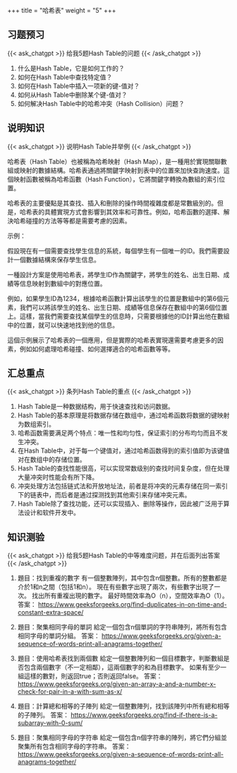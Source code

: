 +++
title = "哈希表"
weight = "5"
+++
## 习题预习
{{< ask_chatgpt >}}
给我5题Hash Table的问题
{{< /ask_chatgpt >}}



1. 什么是Hash Table，它是如何工作的？
2. 如何在Hash Table中查找特定值？
3. 如何在Hash Table中插入一项新的键-值对？
4. 如何从Hash Table中删除某个键-值对？
5. 如何解决Hash Table中的哈希冲突（Hash Collision）问题？   

## 说明知识
{{< ask_chatgpt >}}
说明Hash Table并举例
{{< /ask_chatgpt >}}



哈希表（Hash Table）也被稱為哈希映射（Hash Map），是一種用於實現關聯數組或映射的數據結構。哈希表通過將關鍵字映射到表中的位置來加快查詢速度。這個映射函數被稱為哈希函數（Hash Function），它將關鍵字轉換為數組的索引位置。

哈希表的主要優點是其查找、插入和刪除的操作時間複雜度都是常數級別的。但是，哈希表的具體實現方式會影響到其效率和可靠性。例如，哈希函數的選擇、解決哈希碰撞的方法等等都是需要考慮的因素。

示例：

假設現在有一個需要查找學生信息的系統，每個學生有一個唯一的ID。我們需要設計一個數據結構來保存學生信息。

一種設計方案是使用哈希表，將學生ID作為關鍵字，將學生的姓名、出生日期、成績等信息映射到數組中的對應位置。

例如，如果學生ID為1234，根據哈希函數計算出該學生的位置是數組中的第6個元素，我們可以將該學生的姓名、出生日期、成績等信息保存在數組中的第6個位置上。這樣，當我們需要查找某個學生的信息時，只需要根據他的ID計算出他在數組中的位置，就可以快速地找到他的信息。

這個示例展示了哈希表的一個應用，但是實際的哈希表實現還需要考慮更多的因素，例如如何處理哈希碰撞、如何選擇適合的哈希函數等等。   

## 汇总重点
{{< ask_chatgpt >}}
条列Hash Table的重点
{{< /ask_chatgpt >}}



1. Hash Table是一种数据结构，用于快速查找和访问数据。
2. Hash Table的基本原理是将数据存储在数组中，通过哈希函数将数据的键映射为数组索引。
3. 哈希函数需要满足两个特点：唯一性和均匀性，保证索引的分布均匀而且不发生冲突。
4. 在Hash Table中，对于每一个键值对，通过哈希函数得到的索引值即为该键值对在数组中的存储位置。
5. Hash Table的查找性能很高，可以实现常数级别的查找时间复杂度，但在处理大量冲突时性能会有所下降。
6. 冲突处理方法包括链式法和开放地址法，前者是将冲突的元素存储在同一索引下的链表中，而后者是通过探测找到其他索引来存储冲突元素。
7. Hash Table除了查找功能，还可以实现插入、删除等操作，因此被广泛用于算法设计和软件开发中。   

## 知识测验
{{< ask_chatgpt >}}
给我5题Hash Table的中等难度问题，并在后面列出答案
{{< /ask_chatgpt >}}



1. 題目：找到重複的數字
有一個整數陣列，其中包含n個整數。所有的整數都是介於1和n之間（包括1和n）。 現在有些數字出現了兩次，有些數字出現了一次。 找出所有重複出現的數字。 最好時間效率為O（n），空間效率為O（1）。
答案： https://www.geeksforgeeks.org/find-duplicates-in-on-time-and-constant-extra-space/

2. 題目：聚集相同字母的單詞
給定一個包含n個單詞的字符串陣列，將所有包含相同字母的單詞分組。
答案： https://www.geeksforgeeks.org/given-a-sequence-of-words-print-all-anagrams-together/

3. 題目：使用哈希表找到兩個數
給定一個整數陣列和一個目標數字，判斷數組是否包含兩個數字（不一定相鄰），這兩個數字的和為目標數字。 如果有至少一組這樣的數對，則返回true；否則返回false。
答案： https://www.geeksforgeeks.org/given-an-array-a-and-a-number-x-check-for-pair-in-a-with-sum-as-x/

4. 題目：計算總和相等的子陣列
給定一個整數陣列，找到該陣列中所有總和相等的子陣列。
答案： https://www.geeksforgeeks.org/find-if-there-is-a-subarray-with-0-sum/

5. 題目：聚集相同字母的字符串
給定一個包含n個字符串的陣列，將它們分組並聚集所有包含相同字母的字符串。
答案： https://www.geeksforgeeks.org/given-a-sequence-of-words-print-all-anagrams-together/   

